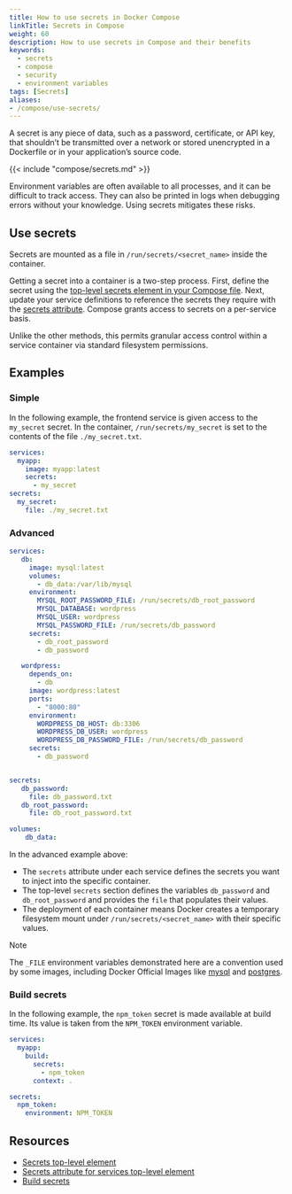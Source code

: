 ```yaml
---
title: How to use secrets in Docker Compose
linkTitle: Secrets in Compose
weight: 60
description: How to use secrets in Compose and their benefits
keywords:
  - secrets
  - compose
  - security
  - environment variables
tags: [Secrets]
aliases:
- /compose/use-secrets/
---
```


A secret is any piece of data, such as a password, certificate, or API key, that shouldn’t be transmitted over a network or stored unencrypted in a Dockerfile or in your application’s source code.

{{< include "compose/secrets.md" >}}

Environment variables are often available to all processes, and it can be difficult to track access. They can also be printed in logs when debugging errors without your knowledge. Using secrets mitigates these risks.

## Use secrets

Secrets are mounted as a file in `/run/secrets/<secret_name>` inside the container.

Getting a secret into a container is a two-step process. First, define the secret using the [top-level secrets element in your Compose file](/reference/compose-file/secrets.md). Next, update your service definitions to reference the secrets they require with the [secrets attribute](/reference/compose-file/services.md#secrets). Compose grants access to secrets on a per-service basis.

Unlike the other methods, this permits granular access control within a service container via standard filesystem permissions.

## Examples

### Simple

In the following example, the frontend service is given access to the `my_secret` secret. In the container, `/run/secrets/my_secret` is set to the contents of the file `./my_secret.txt`.

```yaml
services:
  myapp:
    image: myapp:latest
    secrets:
      - my_secret
secrets:
  my_secret:
    file: ./my_secret.txt
```

### Advanced

```yaml
services:
   db:
     image: mysql:latest
     volumes:
       - db_data:/var/lib/mysql
     environment:
       MYSQL_ROOT_PASSWORD_FILE: /run/secrets/db_root_password
       MYSQL_DATABASE: wordpress
       MYSQL_USER: wordpress
       MYSQL_PASSWORD_FILE: /run/secrets/db_password
     secrets:
       - db_root_password
       - db_password

   wordpress:
     depends_on:
       - db
     image: wordpress:latest
     ports:
       - "8000:80"
     environment:
       WORDPRESS_DB_HOST: db:3306
       WORDPRESS_DB_USER: wordpress
       WORDPRESS_DB_PASSWORD_FILE: /run/secrets/db_password
     secrets:
       - db_password


secrets:
   db_password:
     file: db_password.txt
   db_root_password:
     file: db_root_password.txt

volumes:
    db_data:
```
In the advanced example above:

- The `secrets` attribute under each service defines the secrets you want to inject into the specific container.
- The top-level `secrets` section defines the variables `db_password` and `db_root_password` and provides the `file` that populates their values.
- The deployment of each container means Docker creates a temporary filesystem mount under `/run/secrets/<secret_name>` with their specific values.

> [!NOTE]
>
> The `_FILE` environment variables demonstrated here are a convention used by some images, including Docker Official Images like [mysql](https://hub.docker.com/_/mysql) and [postgres](https://hub.docker.com/_/postgres).

### Build secrets

In the following example, the `npm_token` secret is made available at build time. Its value is taken from the `NPM_TOKEN` environment variable.

```yaml
services:
  myapp:
    build:
      secrets:
        - npm_token
      context: .

secrets:
  npm_token:
    environment: NPM_TOKEN
```

## Resources

- [Secrets top-level element](/reference/compose-file/secrets.md)
- [Secrets attribute for services top-level element](/reference/compose-file/services.md#secrets)
- [Build secrets](https://docs.docker.com/build/building/secrets/)
